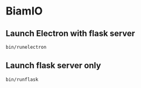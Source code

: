 # BiamIO
## Launch Electron with flask server
```
bin/runelectron
```
## Launch flask server only
```
bin/runflask
```
